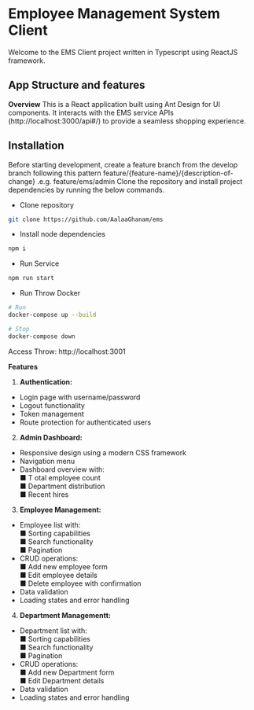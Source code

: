 # Employee Management System Client

Welcome to the EMS Client project written in Typescript using ReactJS framework.

## App Structure and features
 
**Overview**
This is a React application built using Ant Design for UI components. It interacts with the EMS service APIs (http://localhost:3000/api#/) to provide a seamless shopping experience.<br />

## Installation

Before starting development, create a feature branch from the develop branch following this pattern
feature/{feature-name}/{description-of-change} .e.g. feature/ems/admin
Clone the repository and install project dependencies by running the below commands.

- Clone repository

```sh
git clone https://github.com/AalaaGhanam/ems
```

- Install node dependencies

```sh
npm i
```

- Run Service

```sh
npm run start
```

- Run Throw Docker
```sh
# Run
docker-compose up --build

# Stop
docker-compose down
```

Access Throw: http://localhost:3001

**Features**
1. **Authentication:**<br />
-  Login page with username/password <br />
- Logout functionality <br />
- Token management <br />
- Route protection for authenticated users<br />
2. **Admin Dashboard:**<br />
- Responsive design using a modern CSS framework<br />
- Navigation menu<br />
- Dashboard overview with:<br />
■ T otal employee count<br />
■ Department distribution<br />
■ Recent hires<br />
3. **Employee Management:**<br />
- Employee list with:<br />
■ Sorting capabilities<br />
■ Search functionality<br />
■ Pagination<br />
- CRUD operations:<br />
■ Add new employee form<br />
■ Edit employee details<br />
■ Delete employee with confirmation<br />
- Data validation<br />
- Loading states and error handling<br />
4. **Department Managementt:**<br />
- Department list with:<br />
■ Sorting capabilities<br />
■ Search functionality<br />
■ Pagination<br />
- CRUD operations:<br />
■ Add new Department form<br />
■ Edit Department details<br />
- Data validation<br />
- Loading states and error handling<br />
